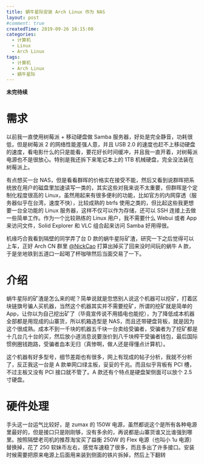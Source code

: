 ```yaml
---
title: 蜗牛星际安装 Arch Linux 作为 NAS
layout: post
#comment: true
createdTime: 2019-09-26 16:15:00
categories:
  - 计算机
  - Linux
  - Arch Linux
tags:
  - 计算机
  - Arch Linux
  - 蜗牛星际
---
```

**未完待续**

# 需求

以前我一直使用树莓派 + 移动硬盘做 Samba 服务器，好处是完全静音，功耗很低，但是树莓派 2 的网络性能差强人意，并且 USB 2.0 的速度也赶不上移动硬盘的速度，看电影什么的只是能看，要花好长时间缓冲，并且我一直开着，对树莓派电源也不是很放心。特别是我还拆下来笔记本上的 1TB 机械硬盘，完全没法装在树莓派上。

<!--more-->

有点想买一台 NAS，但是看看群晖的价格实在接受不能，然后又看到说群晖把系统放在用户的磁盘里加速读写一类的，其实这些对我来说不太重要，但群晖是个定制化程度很高的 Linux，虽然用起来有很多便利的功能，比如官方的内网穿透（服务器似乎在台湾，速度不快），比较成熟的 btrfs 使用之类的，但比起这些我更想要一台全功能的 Linux 服务器，这样不仅可以作为存储，还可以 SSH 连接上去做一些简单工作。作为一个比较熟练的 Linux 用户，我不需要什么 Webui 或者 App 来访问文件，Solid Explorer 和 VLC 组合起来访问 Samba 好用得很。

机缘巧合我看到隔壁的同学弄了台 D 款的蜗牛星际矿渣，研究一下之后觉得可以上车，正好 Arch CN 群里 [@NickCao](https://nichi.co/) 打算出掉买了回来没时间玩的蜗牛 A 款，于是坐地铁到五道口一起喝了杯咖啡然后当面交易了一下。

# 介绍

蜗牛星际的矿渣是怎么来的呢？简单说就是忽悠别人说这个机器可以挖矿，打着区块链旗号骗人买机器，当然这个机器其实并不需要挖矿，所谓的挖矿就是简单的 App，让你以为自己挖出矿了（毕竟宣传说不用插电也能挖），为了降低成本机器全部都是用现成的山寨货，所以机箱造型是 NAS，而且还带硬盘背板，就是因为这个很成熟。成本不到一千块的机器五千块一台卖给受骗者，受骗者为了挖矿都是十几台几十台的买，然后放小道消息说要涨价到八千块榨干受骗者钱包，最后国际惯例圈钱跑路，受骗者血本无归（真惨啊，做人还是得懂点计算机）。

这个机器有好多型号，细节差距也有很多，网上有现成的帖子分析，我就不分析了，反正我这一台是 A 款单网口绿主板，妥妥的千兆。而且似乎背板有 PCI 槽，不过主板又没有 PCI 接口就不管了。A 款还有个特点是硬盘架侧面可以放个 2.5 寸硬盘。

# 硬件处理

手头这一台运气比较好，是 zumax 的 150W 电源，虽然都说这个是所有各种电源里最好的，但是接口只是刚刚够，没有多余的，再说都是山寨货谁又比谁强到哪里。按照隔壁老司机的推荐淘宝买了益衡 250W 的 Flex 电源（也叫小 1u 电源）替换掉，花了 250 软妹币左右，感觉车速稳了很多，而且多出了许多接口。安装时候需要把原来电源上后面用来装到侧面的铁片拆掉，然后上下翻转
